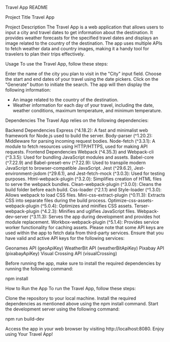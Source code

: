 Travel App README

Project Title
Travel App

Project Description
The Travel App is a web application that allows users to input a city and travel dates to get information about the destination. It provides weather forecasts for the specified travel dates and displays an image related to the country of the destination. The app uses multiple APIs to fetch weather data and country images, making it a handy tool for travelers to plan their trips effectively.

Usage
To use the Travel App, follow these steps:

Enter the name of the city you plan to visit in the "City" input field.
Choose the start and end dates of your travel using the date pickers.
Click on the "Generate" button to initiate the search.
The app will then display the following information:

- An image related to the country of the destination.
- Weather information for each day of your travel, including the date, weather conditions,        maximum temperature, and minimum temperature.

Dependencies
The Travel App relies on the following dependencies:

Backend Dependencies
Express (^4.18.2): A fast and minimalist web framework for Node.js used to build the server.
Body-parser (^1.20.2): Middleware for parsing incoming request bodies.
Node-fetch (^3.3.1): A module to fetch resources using HTTP/HTTPS, used for making API requests.
Frontend Dependencies
Webpack (^4.35.3) and Webpack-cli (^3.3.5): Used for bundling JavaScript modules and assets.
Babel-core (^7.22.9) and Babel-preset-env (^7.22.9): Used to transpile modern JavaScript to browser-compatible JavaScript.
Jest (^29.6.2), Jest-environment-jsdom (^29.6.1), and Jest-fetch-mock (^3.0.3): Used for testing purposes.
Html-webpack-plugin (^3.2.0): Simplifies creation of HTML files to serve the webpack bundles.
Clean-webpack-plugin (^3.0.0): Cleans the build folder before each build.
Css-loader (^2.1.1) and Style-loader (^1.3.0): Allows webpack to load CSS files.
Mini-css-extract-plugin (^0.11.3): Extracts CSS into separate files during the build process.
Optimize-css-assets-webpack-plugin (^5.0.4): Optimizes and minifies CSS assets.
Terser-webpack-plugin (^4.2.3): Minifies and uglifies JavaScript files.
Webpack-dev-server (^3.11.3): Serves the app during development and provides hot module replacement.
Workbox-webpack-plugin (^5.1.4): Provides service worker functionality for caching assets.
Please note that some API keys are used within the app to fetch data from third-party services. Ensure that you have valid and active API keys for the following services:

Geonames API (geoApiKey)
WeatherBit API (weatherBitApiKey)
Pixabay API (pixabayApiKey)
Visual Crossing API (visualCrossing)

Before running the app, make sure to install the required dependencies by running the following command:

npm install

How to Run the App
To run the Travel App, follow these steps:

Clone the repository to your local machine.
Install the required dependencies as mentioned above using the npm install command.
Start the development server using the following command:

npm run build-dev

Access the app in your web browser by visiting http://localhost:8080.
Enjoy using Your Travel App!
